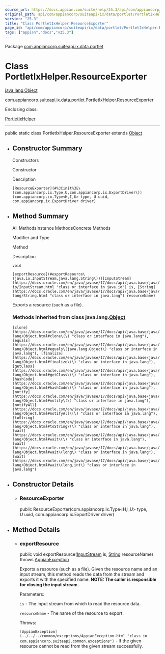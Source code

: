 ```yaml
---
source_url: https://docs.appian.com/suite/help/25.3/api/com/appiancorp/suiteapi/ix/data/portlet/PortletIxHelper.ResourceExporter.html
original_path: api/com/appiancorp/suiteapi/ix/data/portlet/PortletIxHelper.ResourceExporter.html
version: "25.3"
title: "Class PortletIxHelper.ResourceExporter"
page_id: "api/com/appiancorp/suiteapi/ix/data/portlet/PortletIxHelper.ResourceExporter"
tags: ["appian","docs","v25.3"]
---
```



Package [com.appiancorp.suiteapi.ix.data.portlet](package-summary.html)

# Class PortletIxHelper.ResourceExporter

[java.lang.Object](https://docs.oracle.com/en/java/javase/17/docs/api/java.base/java/lang/Object.html "class or interface in java.lang")

com.appiancorp.suiteapi.ix.data.portlet.PortletIxHelper.ResourceExporter

Enclosing class:

[PortletIxHelper](PortletIxHelper.html "class in com.appiancorp.suiteapi.ix.data.portlet")

* * *

public static class PortletIxHelper.ResourceExporter extends [Object](https://docs.oracle.com/en/java/javase/17/docs/api/java.base/java/lang/Object.html "class or interface in java.lang")

-   ## Constructor Summary

    Constructors

    Constructor

    Description

    `[ResourceExporter](#%3Cinit%3E\(com.appiancorp.ix.Type,U,com.appiancorp.ix.ExportDriver\))(com.appiancorp.ix.Type<H,I,U> type, U uuid, com.appiancorp.ix.ExportDriver driver)`

-   ## Method Summary

    All MethodsInstance MethodsConcrete Methods

    Modifier and Type

    Method

    Description

    `void`

    `[exportResource](#exportResource\(java.io.InputStream,java.lang.String\))([InputStream](https://docs.oracle.com/en/java/javase/17/docs/api/java.base/java/io/InputStream.html "class or interface in java.io") is, [String](https://docs.oracle.com/en/java/javase/17/docs/api/java.base/java/lang/String.html "class or interface in java.lang") resourceName)`

    Exports a resource (such as a file).

    ### Methods inherited from class java.lang.[Object](https://docs.oracle.com/en/java/javase/17/docs/api/java.base/java/lang/Object.html "class or interface in java.lang")

    `[clone](https://docs.oracle.com/en/java/javase/17/docs/api/java.base/java/lang/Object.html#clone\(\) "class or interface in java.lang"), [equals](https://docs.oracle.com/en/java/javase/17/docs/api/java.base/java/lang/Object.html#equals\(java.lang.Object\) "class or interface in java.lang"), [finalize](https://docs.oracle.com/en/java/javase/17/docs/api/java.base/java/lang/Object.html#finalize\(\) "class or interface in java.lang"), [getClass](https://docs.oracle.com/en/java/javase/17/docs/api/java.base/java/lang/Object.html#getClass\(\) "class or interface in java.lang"), [hashCode](https://docs.oracle.com/en/java/javase/17/docs/api/java.base/java/lang/Object.html#hashCode\(\) "class or interface in java.lang"), [notify](https://docs.oracle.com/en/java/javase/17/docs/api/java.base/java/lang/Object.html#notify\(\) "class or interface in java.lang"), [notifyAll](https://docs.oracle.com/en/java/javase/17/docs/api/java.base/java/lang/Object.html#notifyAll\(\) "class or interface in java.lang"), [toString](https://docs.oracle.com/en/java/javase/17/docs/api/java.base/java/lang/Object.html#toString\(\) "class or interface in java.lang"), [wait](https://docs.oracle.com/en/java/javase/17/docs/api/java.base/java/lang/Object.html#wait\(\) "class or interface in java.lang"), [wait](https://docs.oracle.com/en/java/javase/17/docs/api/java.base/java/lang/Object.html#wait\(long\) "class or interface in java.lang"), [wait](https://docs.oracle.com/en/java/javase/17/docs/api/java.base/java/lang/Object.html#wait\(long,int\) "class or interface in java.lang")`

-   ## Constructor Details

    -   ### ResourceExporter

        public ResourceExporter(com.appiancorp.ix.Type<H,I,U> type, U uuid, com.appiancorp.ix.ExportDriver driver)

-   ## Method Details

    -   ### exportResource

        public void exportResource([InputStream](https://docs.oracle.com/en/java/javase/17/docs/api/java.base/java/io/InputStream.html "class or interface in java.io") is, [String](https://docs.oracle.com/en/java/javase/17/docs/api/java.base/java/lang/String.html "class or interface in java.lang") resourceName) throws [AppianException](../../../common/exceptions/AppianException.html "class in com.appiancorp.suiteapi.common.exceptions")

        Exports a resource (such as a file). Given the resource name and an input stream, this method reads the data from the stream and exports it with the specified name. **NOTE: The caller is responsible for closing the input stream.**

        Parameters:

        `is` - The input stream from which to read the resource data.

        `resourceName` - The name of the resource to export.

        Throws:

        `[AppianException](../../../common/exceptions/AppianException.html "class in com.appiancorp.suiteapi.common.exceptions")` - If the given resource cannot be read from the given stream successfully.